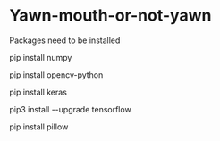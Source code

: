 # Yawn-mouth-or-not-yawn
Packages need to be installed

pip install numpy

pip install opencv-python

pip install keras

pip3 install --upgrade tensorflow

pip install pillow
